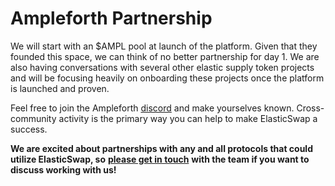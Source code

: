 # Ampleforth Partnership

We will start with an $AMPL pool at launch of the platform. Given that they founded this space, we can think of no better partnership for day 1. We are also having conversations with several other elastic supply token projects and will be focusing heavily on onboarding these projects once the platform is launched and proven.

Feel free to join the Ampleforth [discord](https://discord.com/invite/mptQ49m) and make yourselves known. Cross-community activity is the primary way you can help to make ElasticSwap a success.

**We are excited about partnerships with any and all protocols that could utilize ElasticSwap, so** [**please get in touch**](https://discord.gg/elasticswap) **with the team if you want to discuss working with us!**

&#x20;
